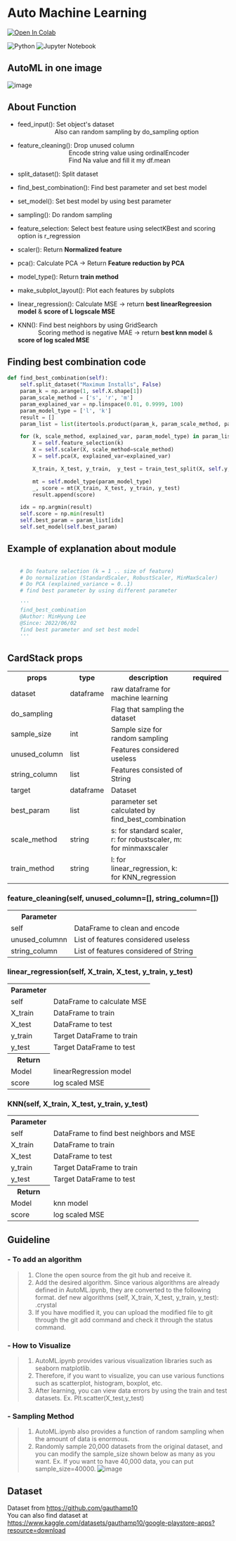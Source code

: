 # Auto Machine Learning

[![Open In Colab](https://colab.research.google.com/assets/colab-badge.svg)](https://colab.research.google.com/github/agtmwebtoon/automl-data-science/blob/main/AutoML.ipynb#scrollTo=gLIIoFZXEGrf)



![Python](https://img.shields.io/badge/python-3670A0?style=for-the-badge&logo=python&logoColor=ffdd54)
![Jupyter Notebook](https://img.shields.io/badge/jupyter-%23FA0F00.svg?style=for-the-badge&logo=jupyter&logoColor=white)

## AutoML in one image

![image](https://user-images.githubusercontent.com/71575861/174263501-a99f1445-e1a5-4704-a4b5-27f3bac7279a.png)

## About Function

- feed_input(): Set object's dataset  
      Also can random sampling by do_sampling option

- feature_cleaning(): Drop unused column  
        &nbsp;Encode string value using ordinalEncoder  
        &nbsp;Find Na value and fill it my df.mean

- split_dataset(): Split dataset

- find_best_combination(): Find best parameter and set best model

- set_model(): Set best model by using best parameter

- sampling(): Do random sampling

- feature_selection: Select best feature using selectKBest and scoring option is r_regression

- scaler(): Return **Normalized feature**

- pca(): Calculate PCA -> Return **Feature reduction by PCA**

- model_type(): Return **train method**

- make_subplot_layout(): Plot each features by subplots

- linear_regression(): Calculate MSE -> return **best linearRegreesion model** & **score of L logscale MSE**

- KNN(): Find best neighbors by using GridSearch  
   &nbsp;Scoring method is negative MAE -> return **best knn model** & **score of log scaled MSE**

## Finding best combination code

```python
def find_best_combination(self):
    self.split_dataset("Maximum Installs", False)
    param_k = np.arange(1, self.X.shape[1])
    param_scale_method = ['s', 'r', 'm']
    param_explained_var = np.linspace(0.01, 0.9999, 100)
    param_model_type = ['l', 'k']
    result = []
    param_list = list(itertools.product(param_k, param_scale_method, param_explained_var, param_model_type))

    for (k, scale_method, explained_var, param_model_type) in param_list:
        X = self.feature_selection(k)
        X = self.scaler(X, scale_method=scale_method)
        X = self.pca(X, explained_var=explained_var)

        X_train, X_test, y_train,  y_test = train_test_split(X, self.y, test_size = 0.2, random_state=7777)

        mt = self.model_type(param_model_type)
        _, score = mt(X_train, X_test, y_train, y_test)
        result.append(score)

    idx = np.argmin(result)
    self.score = np.min(result)
    self.best_param = param_list[idx]
    self.set_model(self.best_param)
```

## Example of explanation about module 

```python

    # Do feature selection (k = 1 .. size of feature)
    # Do normalization (StandardScaler, RobustScaler, MinMaxScaler)
    # Do PCA (explained_variance = 0..1)
    # find best parameter by using different parameter

    '''
    find_best_combination
    @Author: MinHyung Lee
    @Since: 2022/06/02
    find best parameter and set best model
    '''
```


## CardStack props

<table>
  <tr>
    <th>props</th>
    <th>type</th>
    <th>description</th>
    <th>required</th>
    <th>default</th>
  </tr>
  <tr>
    <td>dataset</td>
    <td>dataframe</td>
    <td>raw dataframe for machine learning</td>
    <td></td>
    <td>{}</td>
  </tr>
  <tr>
    <td>do_sampling</td>
    <td></td>
    <td>Flag that sampling the dataset</td>
    <td></td>
    <td>{}</td>
  </tr>
  <tr>
    <td>sample_size</td>
    <td>int</td>
    <td>Sample size for random sampling</td>
    <td></td>
    <td>{}</td>
  </tr>
  <tr>
    <td>unused_column</td>
    <td>list</td>
    <td>Features considered useless</td>
    <td></td>
    <td>[]</td>
  </tr>
  <tr>
    <td>string_column</td>
    <td>list</td>
    <td>Features consisted of String</td>
    <td></td>
    <td>[]</td>
  </tr>
  <tr>
    <td>target</td>
    <td>dataframe</td>
    <td>Dataset</td>
    <td></td>
    <td>{}</td>
  </tr>
  <tr>
    <td>best_param</td>
    <td>list</td>
    <td>parameter set calculated by find_best_combination</td>
    <td></td>
    <td>[]</td>
  </tr> 
  <tr>
    <td>scale_method</td>
    <td>string</td>
    <td>s: for standard scaler, r: for robustscaler, m: for minmaxscaler</td>
    <td></td>
    <td>"s"</td>
  </tr>
  <tr>
    <td>train_method</td>
    <td>string</td>
    <td>l: for linear_regression, k: for KNN_regression</td>
    <td></td>
    <td>""</td>
  </tr>
    
</table>

### feature_cleaning(self, unused_column=[], string_column=[])
<table>
    <tr>
        <th>Parameter</th>
    </tr>
    <tr>
        <td>self</td>
        <td>DataFrame to clean and encode</td>
    </tr>
    <tr>
        <td>unused_columnn</td>
        <td>List of features considered useless</td>
    </tr>
    <tr>
        <td>string_column</td>
        <td>List of features considered of String</td>
    </tr>
</table> 

### linear_regression(self, X_train, X_test, y_train, y_test)
<table>
    <tr>
        <th>Parameter</th>
    </tr>
     <tr>
        <td>self</td>
        <td>DataFrame to calculate MSE</td>
    </tr>
    <tr>
        <td>X_train</td>
        <td>DataFrame to train</td>
    </tr>
    <tr>
        <td>X_test</td>
        <td>DataFrame to test</td>
    </tr>
    <tr>
        <td>y_train</td>
        <td>Target DataFrame to train</td>
    </tr>
    <tr>
        <td>y_test</td>
        <td>Target DataFrame to test</td>
    </tr>
    <tr>
        <th>Return</th>
    </tr>
    <tr>
        <td>Model</td>
        <td>linearRegression model</td>
    </tr> 
    <tr>
        <td>score</td>
        <td>log scaled MSE</td>
    </tr>
</table>
    
    
### KNN(self, X_train, X_test, y_train, y_test)
<table>
    <tr>
        <th>Parameter</th>
    </tr>
     <tr>
        <td>self</td>
        <td>DataFrame to find best neighbors and MSE</td>
    </tr>
    <tr>
        <td>X_train</td>
        <td>DataFrame to train</td>
    </tr>
    <tr>
        <td>X_test</td>
        <td>DataFrame to test</td>
    </tr>
    <tr>
        <td>y_train</td>
        <td>Target DataFrame to train</td>
    </tr>
    <tr>
        <td>y_test</td>
        <td>Target DataFrame to test</td>
    </tr>
    <tr>
        <th>Return</th>
    </tr>
        <tr>
        <td>Model</td>
        <td>knn model</td>
    </tr> 
    <tr>
        <td>score</td>
        <td>log scaled MSE</td>
    </tr>
</table>

## Guideline
### - To add an algorithm
> 1. Clone the open source from the git hub and receive it.
> 2. Add the desired algorithm. Since various algorithms are already defined in AutoML.ipynb, they are converted to the following format.
> def new algorithms (self, X_train, X_test, y_train, y_test):
> .crystal
> 3. If you have modified it, you can upload the modified file to git through the git add command and check it through the status command.

### - How to Visualize
> 1. AutoML.ipynb provides various visualization libraries such as seaborn matplotlib.
> 2. Therefore, if you want to visualize, you can use various functions such as scatterplot, histogram, boxplot, etc.
> 3. After learning, you can view data errors by using the train and test datasets.
> Ex. Plt.scatter(X_test,y_test)

### - Sampling Method
> 1. AutoML.ipynb also provides a function of random sampling when the amount of data is enormous.
> 2. Randomly sample 20,000 datasets from the original dataset, and you can modify the sample_size shown below as many as you want.
> Ex. If you want to have 40,000 data, you can put sample_size=40000.
> ![image](https://user-images.githubusercontent.com/71575861/174481154-303ff996-c95c-4c58-91fe-0e1f5211042f.png)


## Dataset
Dataset from https://github.com/gauthamp10  
You can also find dataset at https://www.kaggle.com/datasets/gauthamp10/google-playstore-apps?resource=download
